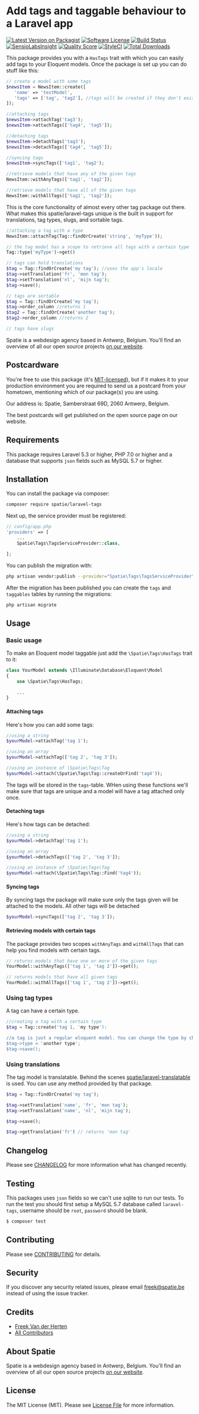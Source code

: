 # Add tags and taggable behaviour to a Laravel app

[![Latest Version on Packagist](https://img.shields.io/packagist/v/spatie/laravel-tags.svg?style=flat-square)](https://packagist.org/packages/spatie/laravel-tags)
[![Software License](https://img.shields.io/badge/license-MIT-brightgreen.svg?style=flat-square)](LICENSE.md)
[![Build Status](https://img.shields.io/travis/spatie/laravel-tags/master.svg?style=flat-square)](https://travis-ci.org/spatie/laravel-tags)
[![SensioLabsInsight](https://img.shields.io/sensiolabs/i/b9e28680-fffe-4e6f-90fa-8c83417f6a86.svg?style=flat-square)](https://insight.sensiolabs.com/projects/b9e28680-fffe-4e6f-90fa-8c83417f6a86)
[![Quality Score](https://img.shields.io/scrutinizer/g/spatie/laravel-tags.svg?style=flat-square)](https://scrutinizer-ci.com/g/spatie/laravel-tags)
[![StyleCI](https://styleci.io/repos/71335427/shield?branch=master)](https://styleci.io/repos/71335427)
[![Total Downloads](https://img.shields.io/packagist/dt/spatie/laravel-tags.svg?style=flat-square)](https://packagist.org/packages/spatie/laravel-tags)

This package provides you with a `HasTags` trait with which you can easily add tags to your Eloquent models. Once the package is set up you can do stuff like this:

```php
// create a model with some tags
$newsItem = NewsItem::create([
   'name' => 'testModel',
   'tags' => ['tag', 'tag2'], //tags will be created if they don't exist
]);

//attaching tags
$newsItem->attachTag('tag3');
$newsItem->attachTags(['tag4', 'tag5']);

//detaching tags
$newsItem->detachTags('tag3');
$newsItem->detachTags(['tag4', 'tag5']);

//syncing tags
$newsItem->syncTags(['tag1', 'tag2');

//retrieve models that have any of the given tags
NewsItem::withAnyTags(['tag1', 'tag2']);

//retrieve models that have all of the given tags
NewsItem::withAllTags(['tag1', 'tag2']);
```

This is the core functionality of almost every other tag package out there. What makes this spatie/laravel-tags unique is the built in support for translations, tag types, slugs, and sortable tags.

```php
//attaching a tag with a type
NewsItem::attachTag(Tag::findOrCreate('string', 'myType'));

// the tag model has a scope to retrieve all tags with a certain type
Tag::type('myType')->get()

// tags can hold translations
$tag = Tag::findOrCreate('my tag'); //uses the app's locale
$tag->setTranslation('fr', 'mon tag');
$tag->setTranslation('nl', 'mijn tag');
$tag->save();

// tags are sortable
$tag = Tag::findOrCreate('my tag');
$tag->order_column //returns 1
$tag2 = Tag::findOrCreate('another tag');
$tag2->order_column //returns 2

// tags have slugs 

```

Spatie is a webdesign agency based in Antwerp, Belgium. You'll find an overview of all our open source projects [on our website](https://spatie.be/opensource).

## Postcardware

You're free to use this package (it's [MIT-licensed](LICENSE.md)), but if it makes it to your production environment you are required to send us a postcard from your hometown, mentioning which of our package(s) you are using.

Our address is: Spatie, Samberstraat 69D, 2060 Antwerp, Belgium.

The best postcards will get published on the open source page on our website.

## Requirements

This package requires Laravel 5.3 or higher, PHP 7.0 or higher and a database that supports `json` fields such as MySQL 5.7 or higher.

## Installation

You can install the package via composer:

``` bash
composer require spatie/laravel-tags
```

Next up, the service provider must be registered:

```php
// config/app.php
'providers' => [
    ...
    Spatie\Tags\TagsServiceProvider::class,

];
```

You can publish the migration with:
```bash
php artisan vendor:publish --provider="Spatie\Tags\TagsServiceProvider" --tag="migrations"
```

After the migration has been published you can create the `tags` and `taggables` tables by running the migrations:

```bash
php artisan migrate
```

## Usage

### Basic usage

To make an Eloquent model taggable just add the `\Spatie\Tags\HasTags` trait to it:

```php
class YourModel extends \Illuminate\Database\Eloquent\Model
{
    use \Spatie\Tags\HasTags;
    
    ...
}
```

#### Attaching tags

Here's how you can add some tags:

```php
//using a string
$yourModel->attachTag('tag 1');

//using an array
$yourModel->attachTag(['tag 2', 'tag 3']);

//using an instance of \Spatie\Tags\Tag
$yourModel->attach(\Spatie\Tags\Tag::createOrFind('tag4'));
```

The tags will be stored in the `tags`-table. WHen using these functions we'll make sure that tags are unique and a model will have a tag attached only once.

#### Detaching tags

Here's how tags can be detached:

```php
//using a string
$yourModel->detachTag('tag 1');

//using an array
$yourModel->detachTags(['tag 2', 'tag 3']);

//using an instance of \Spatie\Tags\Tag
$yourModel->attach(\Spatie\Tags\Tag::Find('tag4'));
```

#### Syncing tags

By syncing tags the package will make sure only the tags given will be attached to the models. All other tags will be detached

```php
$yourModel->syncTags(['tag 2', 'tag 3']);
```

#### Retrieving models with certain tags

The package provides two scopes `withAnyTags` and `withAllTags` that can help you find models with certain tags.

```php
// returns models that have one or more of the given tags
YourModel::withAnyTags(['tag 1', 'tag 2'])->get();

// returns models that have all given tags
YourModel::withAllTags(['tag 1', 'tag 2'])->get();
```

### Using tag types

A tag can have a certain type.

```php
//creating a tag with a certain type
$tag = Tag::create('tag 1, 'my type'):

//a tag is just a regular eloquent model. You can change the type by chaning the `type` property
$tag->type = 'another type';
$tag->save();
```

### Using translations

The tag model is translatable. Behind the scenes [spatie/laravel-translatable](https://github.com/spatie/laravel-translatable) is used. You can use any method provided by that package.

```php
$tag = Tag::findOrCreate('my tag');

$tag->setTranslation('name', 'fr', 'mon tag');
$tag->setTranslation('name', 'nl', 'mijn tag');

$tag->save();

$tag->getTranslation('fr') // returns 'mon tag'
```

## Changelog

Please see [CHANGELOG](CHANGELOG.md) for more information what has changed recently.

## Testing

This packages uses `json` fields so we can't use sqlite to run our tests. To run the test you should first setup a MySQL 5.7 database called `laravel-tags`, username should be `root`, `password` should be blank.

``` bash
$ composer test
```

## Contributing

Please see [CONTRIBUTING](CONTRIBUTING.md) for details.

## Security

If you discover any security related issues, please email freek@spatie.be instead of using the issue tracker.

## Credits

- [Freek Van der Herten](https://github.com/freekmurze)
- [All Contributors](../../contributors)

## About Spatie
Spatie is a webdesign agency based in Antwerp, Belgium. You'll find an overview of all our open source projects [on our website](https://spatie.be/opensource).

## License

The MIT License (MIT). Please see [License File](LICENSE.md) for more information.
